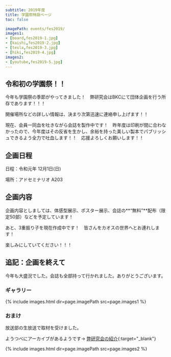 ```yaml
---
subtitle: 2019年度
title: 学園祭特設ページ
toc: false

imagePath: events/fes2019/
images1:
- [board,fes2019-1.jpg]
- [kaishi,fes2019-2.jpg]
- [tesla,fes2019-3.jpg]
- [hiki,fes2019-4.jpg]
images2:
- [youtube,fes2019-5.jpg]
---
```


## 令和初の学園祭！！

今年も学園祭の季節がやってきました！　弊研究会はBKCにて団体企画を行う所存であります！！！

開催場所などの詳しい情報は、決まり次第迅速に連絡申し上げます！！

現在、会員一同血を吐きながら会誌を製作中です！　昨年度は印刷が間に合わなかったので、今年度はその反省を生かし、余裕を持った美しい製本でパブリッシュできるよう全力で吐血します！！　応援よろしくお願いします！！

## 企画日程

日程：令和元年 12月1日(日)

場所：アドセミナリオ A203

## 企画内容

企画内容としましては、体感型展示、ポスター展示、会誌の**“無料”**配布（限定50部）などを予定しています！

あと、3重振り子を現在作成中です！　皆さんをカオスの世界へとお連れします！

楽しみにしていてください！！！

## 追記：企画を終えて

今年も大盛況でした。会誌も全部持って行かれました。ありがとうございます。

### ギャラリー
{% include images.html dir=page.imagePath src=page.images1 %}

### おまけ

放送部の生放送で取材を受けました。

ようつべにアーカイブがあるようです→
[弊研究会の紹介](https://youtu.be/T8oUYupyGEs?t=4202){:target="_blank"}

{% include images.html dir=page.imagePath src=page.images2 %}